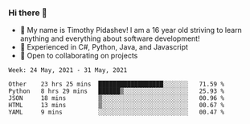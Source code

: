 ### Hi there 👋
- :adult: My name is Timothy Pidashev! I am a 16 year old striving to learn anything and everything about software development!
- :evergreen_tree: Experienced in C#, Python, Java, and Javascript
- 👯 Open to collaborating on projects

<!--START_SECTION:waka-->
```text
Week: 24 May, 2021 - 31 May, 2021

Other    23 hrs 25 mins  ██████████████████░░░░░░░   71.59 % 
Python   8 hrs 29 mins   ██████▒░░░░░░░░░░░░░░░░░░   25.93 % 
JSON     18 mins         ▒░░░░░░░░░░░░░░░░░░░░░░░░   00.96 % 
HTML     13 mins         ▒░░░░░░░░░░░░░░░░░░░░░░░░   00.67 % 
YAML     9 mins          ░░░░░░░░░░░░░░░░░░░░░░░░░   00.47 % 
```
<!--END_SECTION:waka-->
